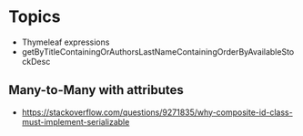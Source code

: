 # Topics
* Thymeleaf expressions
* getByTitleContainingOrAuthorsLastNameContainingOrderByAvailableStockDesc

## Many-to-Many with attributes
* https://stackoverflow.com/questions/9271835/why-composite-id-class-must-implement-serializable
